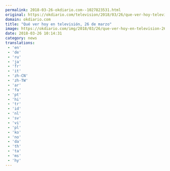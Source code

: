 ```yaml
---
permalink: 2018-03-26-okdiario.com--1027823531.html
original: https://okdiario.com/television/2018/03/26/que-ver-hoy-television-26-marzo-2024461
domain: okdiario.com
title: "Qué ver hoy en televisión, 26 de marzo"
image: https://okdiario.com/img/2018/03/26/que-ver-hoy-en-television-26-de-marzo.jpg
date: 2018-03-26 10:14:31
category: news
translations: 
 - 'en'
 - 'de'
 - 'ru'
 - 'ja'
 - 'fr'
 - 'it'
 - 'zh-CN'
 - 'zh-TW'
 - 'ar'
 - 'fa'
 - 'pt'
 - 'hi'
 - 'tr'
 - 'id'
 - 'nl'
 - 'sv'
 - 'vi'
 - 'pl'
 - 'ko'
 - 'no'
 - 'da'
 - 'th'
 - 'ta'
 - 'ms'
 - 'hy'
---
```


